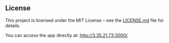 ## License

This project is licensed under the MIT License – see the [LICENSE.md](./LICENSE.md) file for details.

You can access the app directly at: http://3.35.21.73:3000/
